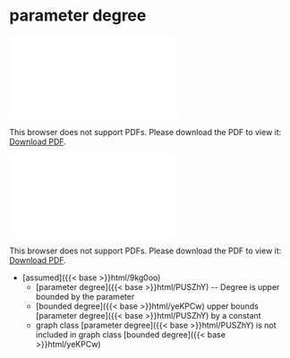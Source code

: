 # parameter degree




<object data="../local_PUSZhY.pdf" type="application/pdf" width="100%" height="480px"><embed src="../local_PUSZhY.pdf"><p>This browser does not support PDFs. Please download the PDF to view it: <a href="../local_PUSZhY.pdf">Download PDF</a>.</p></embed></object>


<object data="../inclusions_PUSZhY.pdf" type="application/pdf" width="100%" height="480px"><embed src="../inclusions_PUSZhY.pdf"><p>This browser does not support PDFs. Please download the PDF to view it: <a href="../inclusions_PUSZhY.pdf">Download PDF</a>.</p></embed></object>

*  [assumed]({{< base >}}html/9kg0oo)
    * [parameter degree]({{< base >}}html/PUSZhY) -- Degree is upper bounded by the parameter
    * [bounded degree]({{< base >}}html/yeKPCw) upper bounds [parameter degree]({{< base >}}html/PUSZhY) by a constant
    * graph class [parameter degree]({{< base >}}html/PUSZhY) is not included in graph class [bounded degree]({{< base >}}html/yeKPCw)